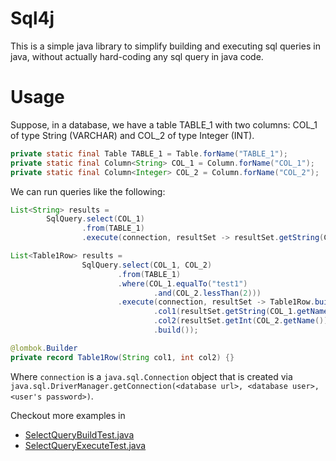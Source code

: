 # Sql4j
This is a simple java library to simplify building and executing sql queries in java, without actually hard-coding any sql query in java code.

# Usage
Suppose, in a database, we have a table TABLE_1 with two columns: COL_1 of type String (VARCHAR) and COL_2 of type Integer (INT).

```java
private static final Table TABLE_1 = Table.forName("TABLE_1");
private static final Column<String> COL_1 = Column.forName("COL_1");
private static final Column<Integer> COL_2 = Column.forName("COL_2");
```

We can run queries like the following:

```java
List<String> results =
        SqlQuery.select(COL_1)
                .from(TABLE_1)
                .execute(connection, resultSet -> resultSet.getString(COL_1.getName()));
```

```java
List<Table1Row> results =
                SqlQuery.select(COL_1, COL_2)
                        .from(TABLE_1)
                        .where(COL_1.equalTo("test1")
                                .and(COL_2.lessThan(2)))
                        .execute(connection, resultSet -> Table1Row.builder()
                                .col1(resultSet.getString(COL_1.getName()))
                                .col2(resultSet.getInt(COL_2.getName()))
                                .build());

@lombok.Builder
private record Table1Row(String col1, int col2) {}
```

Where `connection` is a `java.sql.Connection` object that is created via `java.sql.DriverManager.getConnection(<database url>, <database user>, <user's password>)`.

Checkout more examples in
* [SelectQueryBuildTest.java](src/test/java/org/sql4j/sql/query/SelectQueryBuildTest.java)
* [SelectQueryExecuteTest.java](src/test/java/org/sql4j/sql/query/SelectQueryExecuteTest.java)
